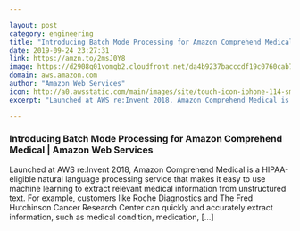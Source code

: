 ```yaml
---

layout: post
category: engineering
title: "Introducing Batch Mode Processing for Amazon Comprehend Medical"
date: 2019-09-24 23:27:31
link: https://amzn.to/2msJ0Y8
image: https://d2908q01vomqb2.cloudfront.net/da4b9237bacccdf19c0760cab7aec4a8359010b0/2019/09/23/julsimon-comprehendmedical2.png
domain: aws.amazon.com
author: "Amazon Web Services"
icon: http://a0.awsstatic.com/main/images/site/touch-icon-iphone-114-smile.png
excerpt: "Launched at AWS re:Invent 2018, Amazon Comprehend Medical is a HIPAA-eligible natural language processing service that makes it easy to use machine learning to extract relevant medical information from unstructured text. For example, customers like Roche Diagnostics and The Fred Hutchinson Cancer Research Center can quickly and accurately extract information, such as medical condition, medication, […]"

---
```


### Introducing Batch Mode Processing for Amazon Comprehend Medical | Amazon Web Services

Launched at AWS re:Invent 2018, Amazon Comprehend Medical is a HIPAA-eligible natural language processing service that makes it easy to use machine learning to extract relevant medical information from unstructured text. For example, customers like Roche Diagnostics and The Fred Hutchinson Cancer Research Center can quickly and accurately extract information, such as medical condition, medication, […]
